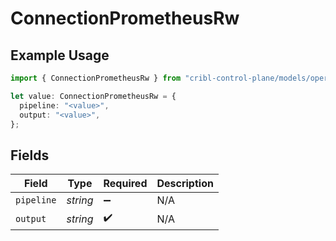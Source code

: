 # ConnectionPrometheusRw

## Example Usage

```typescript
import { ConnectionPrometheusRw } from "cribl-control-plane/models/operations";

let value: ConnectionPrometheusRw = {
  pipeline: "<value>",
  output: "<value>",
};
```

## Fields

| Field              | Type               | Required           | Description        |
| ------------------ | ------------------ | ------------------ | ------------------ |
| `pipeline`         | *string*           | :heavy_minus_sign: | N/A                |
| `output`           | *string*           | :heavy_check_mark: | N/A                |